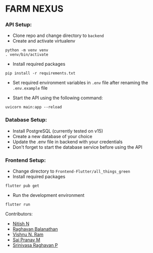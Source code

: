 # FARM NEXUS

### API Setup:
- Clone repo and change directory to `backend`
- Create and activate virtualenv
```
python -m venv venv
. venv/bin/activate
```
- Install required packages
```
pip install -r requirements.txt
```
- Set required environment variables in `.env` file after renaming the `.env.example` file

- Start the API using the following command:
```
uvicorn main:app --reload
```

### Database Setup:
- Install PostgreSQL (currently tested on v15)
- Create a new database of your choice
- Update the .env file in backend with your credentials
- Don't forget to start the database service before using the API

### Frontend Setup:
- Change directory to `Frontend-Flutter/all_things_green`
- Install required packages
```
flutter pub get
```
- Run the development environment
```
flutter run
```
Contributors:
- [Nitish N](https://github.com/DonWick32)
- [Raghavan Balanathan](https://github.com/DarkCoder999)
- [Vishnu N. Ram](https://github.com/VishnuRam2411)
- [Sai Pranav M](https://github.com/Sai-Pranav2503)
- [Srinivasa Raghavan P](https://github.com/psrinivasaraghavan)
